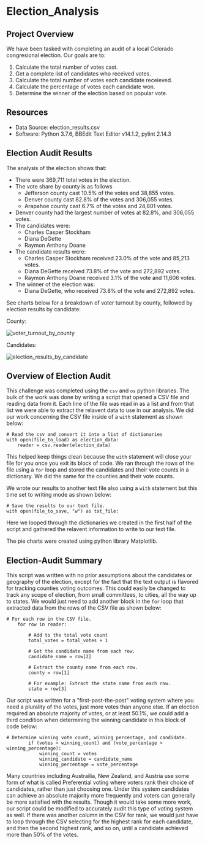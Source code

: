 # Election_Analysis

## Project Overview
We have been tasked with completing an audit of a local Colorado congresional election. Our goals are to:
1. Calculate the total number of votes cast.
2. Get a complete list of candidates who received votes.
3. Calculate the total number of votes each candidate receieved.
4. Calculate the percentage of votes each candidate won.
5. Determine the winner of the election based on popular vote.

## Resources
- Data Source: election_results.csv
- Software: Python 3.7.6, BBEdit Text Editor v14.1.2, pylint 2.14.3

## Election Audit Results
The analysis of the election shows that:
- There were 369,711 total votes in the election.
- The vote share by county is as follows
	- Jefferson county cast 10.5% of the votes and 38,855 votes.
	- Denver county cast 82.8% of the votes and 306,055 votes.
	- Arapahoe county cast 6.7% of the votes and 24,801 votes.
- Denver county had the largest number of votes at 82.8%, and 306,055 votes.
- The candidates were:
	- Charles Casper Stockham
	- Diana DeGette
	- Raymon Anthony Doane
- The candidate results were:
	- Charles Casper Stockham received 23.0% of the vote and 85,213 votes.
	- Diana DeGette received 73.8% of the vote and 272,892 votes.
	- Raymon Anthony Doane received 3.1% of the vote and 11,606 votes.
- The winner of the election was:
	- Diana DeGette, who received 73.8% of the vote and 272,892 votes.


See charts below for a breakdown of voter turnout by county, followed by election results by candidate:

County:


![voter_turnout_by_county](https://user-images.githubusercontent.com/35434608/175830754-7af0d9e7-4ff6-49d7-bd90-137b55f72ece.png)

Candidates:


![election_results_by_candidate](https://user-images.githubusercontent.com/35434608/175830762-60908afb-d49e-40ca-ad32-5149c399ee80.png)


## Overview of Election Audit
This challenge was completed using the ```csv``` and ```os``` python libraries. The bulk of the work was done by writing a script that opened a CSV file and reading data from it. Each line of the file was read in as a list and from that list we were able to extract the relavent data to use in our analysis. We did our work concerning the CSV file inside of a ```with``` statement as shown below:
```
# Read the csv and convert it into a list of dictionaries
with open(file_to_load) as election_data:
    reader = csv.reader(election_data)
```

This helped keep things clean because the ```with``` statement will close your file for you once you exit its block of code. We ran through the rows of the file using a ```for``` loop and stored the candidates and their vote counts in a dictionary. We did the same for the counties and their vote counts.


We wrote our results to another text file also using a ```with``` statement but this time set to writing mode as shown below:
```
# Save the results to our text file.
with open(file_to_save, "w") as txt_file:
```

Here we looped through the dictionaries we created in the first half of the script and gathered the relavent information to write to our text file.

The pie charts were created using python library Matplotlib.


## Election-Audit Summary
This script was written with no prior assumptions about the candidates or geography of the election, except for the fact that the text output is flavored for tracking counties voting outcomes. This could easily be changed to track any scope of election, from small committees, to cities, all the way up to states. We would just need to add another block in the ```for``` loop that extracted data from the rows of the CSV file as shown below:
```
# For each row in the CSV file.
    for row in reader:

        # Add to the total vote count
        total_votes = total_votes + 1

        # Get the candidate name from each row.
        candidate_name = row[2]

        # Extract the county name from each row.
        county = row[1]

        # For example: Extract the state name from each row.
        state = row[3] 
```

Our script was written for a "first-past-the-post" voting system where you need a plurality of the votes, just more votes than anyone else. If an election required an absolute majority of votes, or at least 50.1%, we could add a third condition when determining the winning candidate in this block of code below:
```
# Determine winning vote count, winning percentage, and candidate.
        if (votes > winning_count) and (vote_percentage > winning_percentage):
            winning_count = votes
            winning_candidate = candidate_name
            winning_percentage = vote_percentage
```
Many countries including Austrailia, New Zealand, and Austria use some form of what is called Preferential voting where voters rank their choice of candidates, rather than just choosing one. Under this system candidates can achieve an absolute majority more frequently and voters can generally be more satisfied with the results. Though it would take some more work, our script could be modified to accurately audit this type of voting system as well. If there was another column in the CSV for rank, we would just have to loop through the CSV selecting for the highest rank for each candidate, and then the second highest rank, and so on, until a candidate achieved more than 50% of the votes. 












